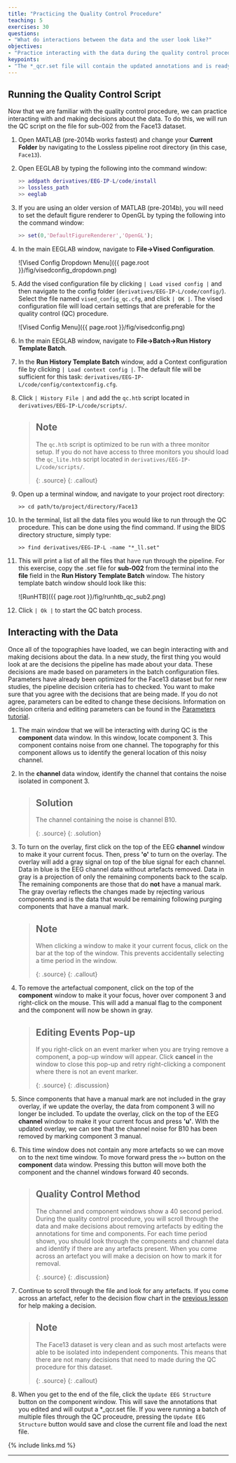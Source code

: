 ```yaml
---
title: "Practicing the Quality Control Procedure"
teaching: 5
exercises: 30
questions:
- "What do interactions between the data and the user look like?"
objectives:
- "Practice interacting with the data during the quality control procedure."
keypoints:
- "The *_qcr.set file will contain the updated annotations and is ready for further processing such as segmentation.)"
---
```


## Running the Quality Control Script 

Now that we are familiar with the quality control procedure, we can practice interacting with and making decisions about the data. To do this, we will run the QC script on the file for sub-002 from the Face13 dataset.

1. Open MATLAB (pre-2014b works fastest) and change your **Current Folder** by navigating to the Lossless pipeline root directory (in this case, `Face13`).

2. Open EEGLAB by typing the following into the command window:

    ```matlab
    >> addpath derivatives/EEG-IP-L/code/install
    >> lossless_path
    >> eeglab
    ```

3. If you are using an older version of MATLAB (pre-2014b), you will need to set the default figure renderer to OpenGL by typing the following into the command window:


    ```matlab
    >> set(0,'DefaultFigureRenderer','OpenGL');
    ```

4. In the main EEGLAB window, navigate to **File->Vised Configuration**. 

    ![Vised Config Dropdown Menu]({{ page.root }}/fig/visedconfig_dropdown.png)

5. Add the vised configuration file by clicking `| Load vised config |` and then navigate to the config folder (`derivatives/EEG-IP-L/code/config/`). Select the file named `vised_config_qc.cfg`, and click `| OK |`. The vised configuration file will load certain settings that are preferable for the quality control (QC) procedure.

    ![Vised Config Menu]({{ page.root }}/fig/visedconfig.png)

6. In the main EEGLAB window, navigate to **File->Batch->Run History Template Batch**.


7. In the **Run History Template Batch** window, add a Context configuration file by clicking `| Load context config |`. The default file will be sufficient for this task: `derivatives/EEG-IP-L/code/config/contextconfig.cfg`. 

8. Click `| History File |` and add the `qc.htb` script located in `derivatives/EEG-IP-L/code/scripts/`.

    > ## Note 
    > The `qc.htb` script is optimized to be run with a three monitor setup. If you do not have access to three monitors you should load the `qc_lite.htb` script located in `derivatives/EEG-IP-L/code/scripts/`.      
    > 
    > {: .source}
    {: .callout}

9. Open up a terminal window, and navigate to your project root directory:

    `>> cd path/to/project/directory/Face13`

10. In the terminal, list all the data files you would like to run through the QC procedure. This can be done using the find command. If using the BIDS directory structure, simply type:

    `>> find derivatives/EEG-IP-L -name "*_ll.set"`

12. This will print a list of all the files that have run through the pipeline. For this exercise, copy the .set file for **sub-002** from the terminal into the **file** field in the **Run History Template Batch** window. The history template batch window should look like this:

    ![RunHTB]({{ page.root }}/fig/runhtb_qc_sub2.png)

13. Click `| Ok |` to start the QC batch process.

## Interacting with the Data

Once all of the topographies have loaded, we can begin interacting with and making decisions about the data. In a new study, the first thing you would look at are the decisions the pipeline has made about your data. These decisions are made based on parameters in the batch configuration files. Parameters have already been optimized for the Face13 dataset but for new studies, the pipeline decision criteria has to checked. You want to make sure that you agree with the decisions that are being made. If you do not agree, parameters can be edited to change these decisions. Information on decision criteria and editing parameters can be found in the [Parameters tutorial](https://bucanl.github.io/SDC-LOSSLESS-PARAMS/).

1. The main window that we will be interacting with during QC is the **component** data window. In this window, locate component 3. This component contains noise from one channel. The topography for this component allows us to identify the general location of this noisy channel.

2. In the **channel** data window, identify the channel that contains the noise isolated in component 3.

    > ## Solution
    > The channel containing the noise is channel B10.
    >
    > {: .source}
    {: .solution}

3. To turn on the overlay, first click on the top of the EEG **channel** window to make it your current focus. Then, press **'o'** to turn on the overlay. The overlay will add a gray signal on top of the blue signal for each channel. Data in blue is the EEG channel data without artefacts removed. Data in gray is a projection of only the remaining components back to the scalp. The remaining components are those that do **not** have a manual mark. The gray overlay reflects the changes made by rejecting various components and is the data that would be remaining following purging components that have a manual mark.

    > ## Note
    > When clicking a window to make it your current focus, click on the bar at the top of the window. This prevents accidentally selecting a time period in the window.
    >
    > {: .source}
    {: .callout}

4. To remove the artefactual component, click on the top of the **component** window to make it your focus, hover over component 3 and right-click on the mouse. This will add a manual flag to the component and the component will now be shown in gray.

    > ## Editing Events Pop-up
    > If you right-click on an event marker when you are trying remove a component, a pop-up window will appear. Click **cancel** in the window to close this pop-up and retry right-clicking a component where there is not an event marker.
    >
    > {: .source}
    {: .discussion}

5. Since components that have a manual mark are not included in the gray overlay, if we update the overlay, the data from component 3 will no longer be included. To update the overlay, click on the top of the EEG **channel** window to make it your current focus and press **'u'**. With the updated overlay, we can see that the channel noise for B10 has been removed by marking component 3 manual.  

6. This time window does not contain any more artefacts so we can move on to the next time window. To move forward press the `>>` button on the **component** data window. Pressing this button will move both the component and the channel windows forward 40 seconds.

    > ## Quality Control Method
    > The channel and component windows show a 40 second period. During the quality control procedure, you will scroll through the data and make decisions about removing artefacts by editing the annotations for time and components. For each time period shown, you should look through the components and channel data and identify if there are any artefacts present. When you come across an artefact you will make a decision on how to mark it for removal. 
    >
    > {: .source}
    {: .discussion}

7. Continue to scroll through the file and look for any artefacts. If you come across an artefact, refer to the decision flow chart in the [previous lesson](https://bucanl.github.io/SDC-LOSSLESS-QC/04-making_decisions_about_the_data/index.html) for help making a decision. 

    > ## Note
    > The Face13 dataset is very clean and as such most artefacts were able to be isolated into independent components. This means that there are not many decisions that need to made during the QC procedure for this dataset. 
    >
    > {: .source}
    {: .callout}

8. When you get to the end of the file, click the `Update EEG Structure` button on the component window. This will save the annotations that you edited and will output a *_qcr.set file. If you were running a batch of multiple files through the QC proceudre, pressing the `Update EEG Structure` button would save and close the current file and load the next file.


{% include links.md %}

---
